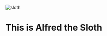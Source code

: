 ![sloth](https://github.com/anniem15/Knes381/assets/157739019/5a3575c0-a4ee-44ce-9367-98ec6a30d040)
# This is Alfred the Sloth




